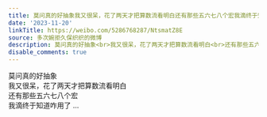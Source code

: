 ```yaml
---
title: 莫问真的好抽象我又很呆，花了两天才把算数流看明白还有那些五六七八个宏我滴终于知道咋用了
date: '2023-11-20'
linkTitle: https://weibo.com/5286768287/NtsmatZ8E
source: 多次婉拒久保织织的微博
description: 莫问真的好抽象<br>我又很呆，花了两天才把算数流看明白<br>还有那些五六七八个宏<br>我滴终于知道咋用了  ...
disable_comments: true
---
```

莫问真的好抽象<br>我又很呆，花了两天才把算数流看明白<br>还有那些五六七八个宏<br>我滴终于知道咋用了  ...